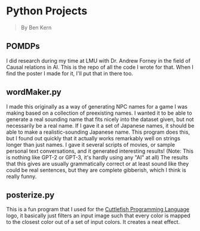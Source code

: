 # Python Projects
> By Ben Kern

## POMDPs
I did research during my time at LMU with Dr. Andrew Forney in the field of Causal relations in AI. This is the repo of all the code I wrote for that.
When I find the poster I made for it, I'll put that in there too.

## wordMaker.py
I made this originally as a way of generating NPC names for a game I was making based on a collection of preexisting names. I wanted it to be able to generate a real sounding name that fits nicely into the dataset given, but not necessarily be a real name.
If I gave it a set of Japanese names, it should be able to make a realistic-sounding Japanese name. This program does this, but I found out quickly that it actually works remarkably well on strings longer than just names.
I gave it several scripts of movies, or sample personal text conversations, and it generated interesting results! (Note: This is nothing like GPT-2 or GPT-3, it's hardly using any "AI" at all)
The results that this gives are usually grammatically correct or at least sound like they could be real sentences, but they are complete gibberish, which I think is really funny.

## posterize.py
This is a fun program that I used for the [Cuttlefish Programming Language]() logo, it basically just filters an input image such that every color is mapped to the closest color out of a set of input colors. It creates a neat effect.
